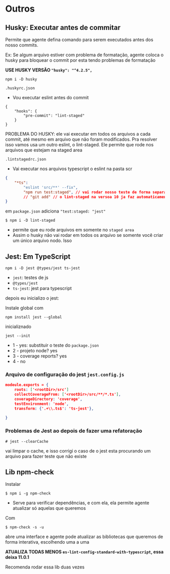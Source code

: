 # Outros

## Husky: Executar antes de commitar

Permite que agente defina comando para serem executados antes dos nosso commits.

Ex: Se algum arquivo estiver com problema de formatação, agente coloca o husky para bloquear o commit por esta tendo problemas de formatação

**USE HUSKY VERSÃO `"husky": "^4.2.5",`**

```
npm i -D husky
```

`.huskyrc.json`

+ Vou executar eslint antes do commit
````
{
	"hooks": {
		"pre-commit": "lint-staged"
	}
}
````

PROBLEMA DO HUSKY: ele vai executar em todos os arquivos a cada commit, até mesmo em arquivo que não foram modificados. Pra resolver isso vamos usa um outro eslint, o lint-staged. Ele permite que rode nos arquivos que estejam na staged area

`.lintstagedrc.json`

+ Vai executar nos arquivos typescript o eslint na pasta scr
````json
{
	"*ts":
		"eslint 'src/**' --fix",
		"npm run test:staged", // vai rodar nosso teste de forma separada. Assim nao vai passar commit com teste falhando
		// "git add" // o lint-staged na versoa 10 ja faz automaticamente git add, enao nao use pois vao dar warning
}

````

em `package.json` adiciona `"test:staged: "jest"`

```
$ npm i -D lint-staged
```


+ permite que eu rode arquivos em somente no `staged area`
+ Assim o husky não vai rodar em todos os arquivo se somente você criar um único arquivo nodo. Isso

## Jest: Em TypeScript

```
npm i -D jest @types/jest ts-jest
```

+ `jest`: testes de js
+ `@types/jest`
+ `ts-jest`: jest para typescript

depois eu inicializo o jest:

Instale global com

`npm install jest --global`

inicializnado

```
jest --init
```

+ 1 - yes: substituir o teste do `package.json`
+ 2 - projeto node? yes
+ 3 - coverage reports? yes
+ 4 - no

### Arquivo de configuração do jest `jest.config.js`

```json
modeule.exports = {
	roots: ['<rootDir>/src']
	collectCoverageFrom: ['<rootDir>/src/**/*.ts'],
	coverageDirectory: 'coverage',
	testEnvironment: 'node',
	transform: {'.+\\.ts$': 'ts-jest'},
	
}
```

### Problemas de Jest ao depois de fazer uma refatoração

```
# jest --clearCache
```

 vai limpar o cache, e isso corrigi o caso de o jest esta procurando um arquivo para fazer teste que não existe

##  Lib npm-check

Instalar

```
$ npm i -g npm-check
```

+ Serve para verificar dependências, e com ela, ela permite agente atualizar só aquelas que queremos

Com

```
$ npm-check -s -u
```

abre uma interface e agente pode atualizar as bibliotecas que queremos de forma interativa, escolhendo uma a uma

**ATUALIZA TODAS MENOS  `es-lint-config-standard-with-typescript`, essa deixa 11.0.1**

Recomenda rodar essa lib duas vezes